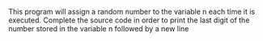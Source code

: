 This program will assign a random number to the variable n each time it is executed. Complete the source code in order to print the last digit of the number stored in the variable n followed by a new line
